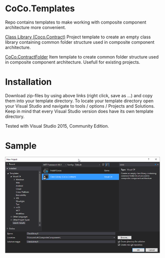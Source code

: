 # CoCo.Templates

Repo contains templates to make working with composite component architecture more convenient.

[Class Library (Coco.Contract)](https://github.com/Grrbrr404/CoCo.Templates/blob/master/Class%20Library%20(CoCo.Contract).zip)
Project template to create an empty class library containing common folder structure used in composite component architecture.

[CoCo.ContractFolder](https://github.com/Grrbrr404/CoCo.Templates/blob/master/CoCo.ContractFolder.zip)
Item template to create common folder structure used in composite component architecture. Usefull for existing projects.

# Installation

Download zip-files by using above links (right click, save as ...) and copy them into your template directory. 
To locate your template directory open your Visual Studio and navigate to tools / options / Projects and Solutions.
Keep in mind that every Visual Studio version does have its own template directory.

Tested with Visual Studio 2015, Community Edition.

# Sample

![project template](https://github.com/Grrbrr404/CoCo.Templates/blob/master/proj_template.png?raw=true)

